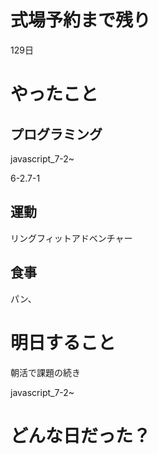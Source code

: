 # 式場予約まで残り

129日

# やったこと

## プログラミング

javascript_7-2~

6-2.7-1


## 運動

リングフィットアドベンチャー

## 食事

パン、

# 明日すること

朝活で課題の続き

javascript_7-2~

# どんな日だった？

